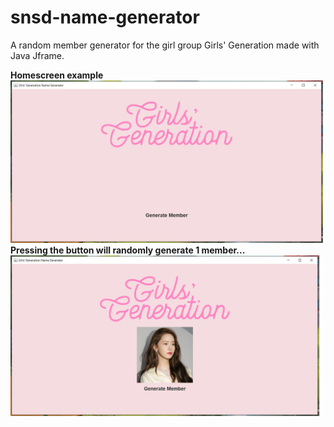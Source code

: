 # snsd-name-generator
A random member generator for the girl group Girls' Generation made with Java Jframe.

**Homescreen example** <br>
<img src="https://github.com/mollard05/snsd-name-generator/blob/main/homescreen.PNG" width="500"> <br>
**Pressing the button will randomly generate 1 member...** <br>
<img src="https://github.com/mollard05/snsd-name-generator/blob/main/example1.jpg" width="500">
